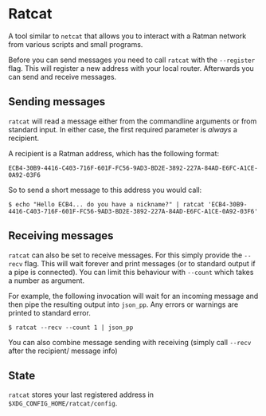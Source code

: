 # Ratcat

A tool similar to `netcat` that allows you to interact with a Ratman
network from various scripts and small programs.

Before you can send messages you need to call `ratcat` with the
`--register` flag.  This will register a new address with your local
router.  Afterwards you can send and receive messages.


## Sending messages

`ratcat` will read a message either from the commandline arguments or
from standard input.  In either case, the first required parameter is
_always_ a recipient.

A recipient is a Ratman address, which has the following format:

```
ECB4-30B9-4416-C403-716F-601F-FC56-9AD3-BD2E-3892-227A-84AD-E6FC-A1CE-0A92-03F6
```


So to send a short message to this address you would call:

```console
$ echo "Hello ECB4... do you have a nickname?" | ratcat 'ECB4-30B9-4416-C403-716F-601F-FC56-9AD3-BD2E-3892-227A-84AD-E6FC-A1CE-0A92-03F6'
```


## Receiving messages

`ratcat` can also be set to receive messages.  For this simply provide
the `--recv` flag.  This will wait forever and print messages (or to
standard output if a pipe is connected).  You can limit this behaviour
with `--count` which takes a number as argument.

For example, the following invocation will wait for an incoming
message and then pipe the resulting output into `json_pp`.  Any errors
or warnings are printed to standard error.

```console
$ ratcat --recv --count 1 | json_pp
```


You can also combine message sending with receiving (simply call
`--recv` after the recipient/ message info)


## State

`ratcat` stores your last registered address in
`$XDG_CONFIG_HOME/ratcat/config`.
